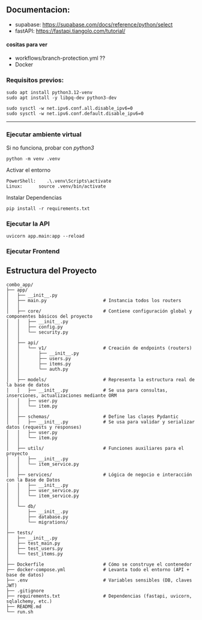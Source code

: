 ## Documentacion:
- supabase: https://supabase.com/docs/reference/python/select
- fastAPI:  https://fastapi.tiangolo.com/tutorial/

#### cositas para ver
- workflows/branch-protection.yml       ??
- Docker

### Requisitos previos:
    sudo apt install python3.12-venv
    sudo apt install -y libpq-dev python3-dev

    sudo sysctl -w net.ipv6.conf.all.disable_ipv6=0
    sudo sysctl -w net.ipv6.conf.default.disable_ipv6=0

--------------------------------------------------------------
### Ejecutar ambiente virtual 
Si no funciona, probar con *python3*

    python -m venv .venv

Activar el entorno

    PowerShell:    .\.venv\Scripts\activate
    Linux:      source .venv/bin/activate

Instalar Dependencias

    pip install -r requirements.txt


### Ejecutar la API

    uvicorn app.main:app --reload


### Ejecutar Frontend



## Estructura del Proyecto
```
combo_app/
├── app/
│   ├── __init__.py
│   ├── main.py                     # Instancia todos los routers
│   │
│   ├── core/                       # Contiene configuración global y componentes básicos del proyecto
│   │   ├── __init__.py
│   │   ├── config.py
│   │   └── security.py
│   │
│   ├── api/
│   │   └── v1/                     # Creación de endpoints (routers)
│   │       ├── __init__.py
│   │       ├── users.py
│   │       ├── items.py
│   │       └── auth.py
│   │
│   ├── models/                     # Representa la estructura real de la base de datos
│   │   ├── __init__.py             # Se usa para consultas, inserciones, actualizaciones mediante ORM
│   │   ├── user.py
│   │   └── item.py
│   │
│   ├── schemas/                    # Define las clases Pydantic
│   │   ├── __init__.py             # Se usa para validar y serializar datos (requests y responses)
│   │   ├── user.py
│   │   └── item.py
│   │
│   ├── utils/                      # Funciones auxiliares para el proyecto
│   │   ├── __init__.py
│   │   └── item_service.py
│   │
│   ├── services/                   # Lógica de negocio e interacción con la Base de Datos
│   │   ├── __init__.py
│   │   ├── user_service.py
│   │   └── item_service.py
│   │
│   └── db/
│       ├── __init__.py
│       ├── database.py
│       └── migrations/
│
├── tests/
│   ├── __init__.py
│   ├── test_main.py
│   ├── test_users.py
│   └── test_items.py
│
├── Dockerfile                      # Cómo se construye el contenedor
├── docker-compose.yml              # Levanta todo el entorno (API + base de datos)
├── .env                            # Variables sensibles (DB, claves JWT)
├── .gitignore
├── requirements.txt                # Dependencias (fastapi, uvicorn, sqlalchemy, etc.)
├── README.md
└── run.sh
```
